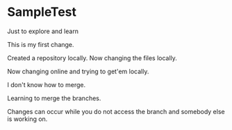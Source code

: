 # SampleTest
Just to explore and learn

This is my first change.

Created a repository locally.
Now changing the files locally.

Now changing online and trying to get'em locally.

I don't know how to merge.

Learning to merge the branches.

Changes can occur while you do not access the branch and somebody else is working on.
